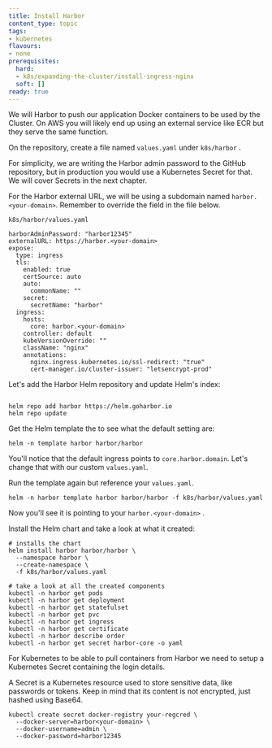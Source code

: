 ```yaml
---
title: Install Harbor
content_type: topic
tags: 
- kubernetes
flavours:
- none
prerequisites:
  hard: 
  - k8s/expanding-the-cluster/install-ingress-nginx
  soft: []
ready: true
---
```


We will Harbor to push our application Docker containers to be used by the Cluster. On AWS you will likely end up using an external service like ECR but they serve the same function.

On the repository, create a file named `values.yaml` under `k8s/harbor` .

For simplicity, we are writing the Harbor admin password to the GitHub repository, but in production you would use a Kubernetes Secret for that. We will cover Secrets in the next chapter.

For the Harbor external URL, we will be using a subdomain named `harbor.<your-domain>`. Remember to override the field in the file below.

`k8s/harbor/values.yaml`
```
harborAdminPassword: "harbor12345"
externalURL: https://harbor.<your-domain>
expose:
  type: ingress
  tls:
    enabled: true
    certSource: auto
    auto:
      commonName: ""
    secret:
      secretName: "harbor"
  ingress:
    hosts:
      core: harbor.<your-domain>
    controller: default
    kubeVersionOverride: ""
    className: "nginx"
    annotations:
      nginx.ingress.kubernetes.io/ssl-redirect: "true"
      cert-manager.io/cluster-issuer: "letsencrypt-prod"
```

Let's add the Harbor Helm repository and update Helm's index:

```

helm repo add harbor https://helm.goharbor.io
helm repo update
```

Get the Helm template the to see what the default setting are:

```
helm -n template harbor harbor/harbor 
```

You'll notice that the default ingress points to `core.harbor.domain`. Let's change that with our custom `values.yaml`.

Run the template again but reference your `values.yaml`.

```
helm -n harbor template harbor harbor/harbor -f k8s/harbor/values.yaml
```

Now you'll see it is pointing to your `harbor.<your-domain>` .

Install the Helm chart and take a look at what it created:

```
# installs the chart
helm install harbor harbor/harbor \ 
  --namespace harbor \
  --create-namespace \
  -f k8s/harbor/values.yaml

# take a look at all the created components
kubectl -n harbor get pods
kubectl -n harbor get deployment
kubectl -n harbor get statefulset
kubectl -n harbor get pvc
kubectl -n harbor get ingress
kubectl -n harbor get certificate
kubectl -n harbor describe order
kubectl -n harbor get secret harbor-core -o yaml
```

For Kubernetes to be able to pull containers from Harbor we need to setup a Kubernetes Secret containing the login details.

A Secret is a Kubernetes resource used to store sensitive data, like passwords or tokens. Keep in mind that its content is not encrypted, just hashed using Base64.

```
kubectl create secret docker-registry your-regcred \
  --docker-server=harbor<your-domain> \
  --docker-username=admin \
  --docker-password=harbor12345
```
